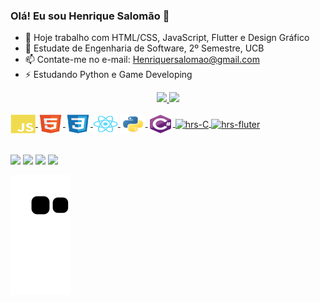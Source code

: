 ### Olá! Eu sou Henrique Salomão 👋

- 🔭 Hoje trabalho com HTML/CSS, JavaScript, Flutter e Design Gráfico
- 🌱 Estudate de Engenharia de Software, 2º Semestre, UCB
- 📫 Contate-me no e-mail: Henriquersalomao@gmail.com
- ⚡ Estudando Python e Game Developing

<div align="center">
  <a href="https://github.com/henriquesalo">
  <img height="180em" src="https://github-readme-stats.vercel.app/api?username=henriquesalo&show_icons=true&theme=radical&include_all_commits=true&count_private=true"/>
  <img height="180em" src="https://github-readme-stats.vercel.app/api/top-langs/?username=henriquesalo&layout=compact&langs_count=7&theme=radical"/>
</div>
  
  <div style="display: inline_block"><br>
  <img align="center" alt="Rafa-Js" height="30" width="40" src="https://raw.githubusercontent.com/devicons/devicon/master/icons/javascript/javascript-plain.svg">
  <img align="center" alt="Rafa-HTML" height="30" width="40" src="https://raw.githubusercontent.com/devicons/devicon/master/icons/html5/html5-original.svg">
  <img align="center" alt="Rafa-CSS" height="30" width="40" src="https://raw.githubusercontent.com/devicons/devicon/master/icons/css3/css3-original.svg">
  <img align="center" alt="Rafa-React" height="30" width="40" src="https://raw.githubusercontent.com/devicons/devicon/master/icons/react/react-original.svg">
  <img align="center" alt="Rafa-Python" height="30" width="40" src="https://raw.githubusercontent.com/devicons/devicon/master/icons/python/python-original.svg">
  <img align="center" alt="Rafa-Csharp" height="30" width="40" src="https://raw.githubusercontent.com/devicons/devicon/master/icons/csharp/csharp-original.svg">
  <img align="center" alt="hrs-C" height="34" width="34" src="https://media.discordapp.net/attachments/976600914800566322/1017601185349382205/icons8-programacao-c-48.png">
    <img align="center" alt="hrs-fluter" height="30" width="30" src="https://cdn.discordapp.com/attachments/976600914800566322/1017599179759026228/flutterLogo.png">
</div>
<br><br>
<div> 
  <a href="https://www.instagram.com/henriquesaloo/" target="_blank"><img src="https://img.shields.io/badge/-Instagram-%23E4405F?style=for-the-badge&logo=instagram&logoColor=white" target="_blank"></a>
 	<a href="https://www.twitch.tv/riickylol1" target="_blank"><img src="https://img.shields.io/badge/Twitch-9146FF?style=for-the-badge&logo=twitch&logoColor=white" target="_blank"></a>
  <a href = "mailto:henriquersalomao@gmail.com"><img src="https://img.shields.io/badge/-Gmail-%23333?style=for-the-badge&logo=gmail&logoColor=white" target="_blank"></a>
  <a href="https://www.linkedin.com/in/henrique-rodrigues-salom%C3%A3o-bbb8b0239/" target="_blank"><img src="https://img.shields.io/badge/-LinkedIn-%230077B5?style=for-the-badge&logo=linkedin&logoColor=white" target="_blank"></a> 
 
  ![Snake animation](https://github.com/henriquesalo/henriquesalo/blob/output/github-contribution-grid-snake.svg)
 
</div>
